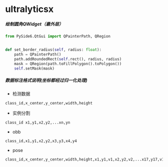 # ultralyticsx

##### 绘制圆角QWidget（最外层）

```python
from PySide6.QtGui import QPainterPath, QRegion


def set_border_radius(self, radius: float):
    path = QPainterPath()
    path.addRoundedRect(self.rect(), radius, radius)
    mask = QRegion(path.toFillPolygon().toPolygon())
    self.setMask(mask)
```

##### 数据标注格式说明(坐标都经过归一化处理)

- 检测数据

```
class_id,x_center,y_center,width,height
```

- 实例分割

```
class_id x1,y1,x2,y2,...xn,yn
```

- obb

```
class_id,x1,y1,x2,y2,x3,y3,x4,y4
```

- pose

```
class_id,x_center,y_center,width,height,x1,y1,v1,x2,y2,v2,...x17,y17,v17
```